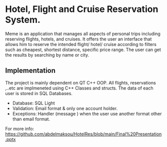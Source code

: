 # Hotel, Flight and Cruise Reservation System.
Meme is an application that manages all aspects of personal trips including reserving flights, hotels, and cruises. It offers the user an interface that allows him to reserve the intended flight/ hotel/ cruise according to filters such as cheapest, shortest distance, specific price range. The user can get the results by searching by name or city.   
## Implementation
The project is mainly dependent on QT C++ OOP. All flights, reservations ,..etc are implmeneted using C++ Classes and structs. The data of each user is stored in SQL Databases.
- Database: SQL Light 
- Validation: Email format & only one account holder. 
- Exceptions: Handler (message ) when the user use another format other than email format. 

For more info: https://github.com/abdelmaksou/HotelRes/blob/main/Final%20Presentation.pptx
